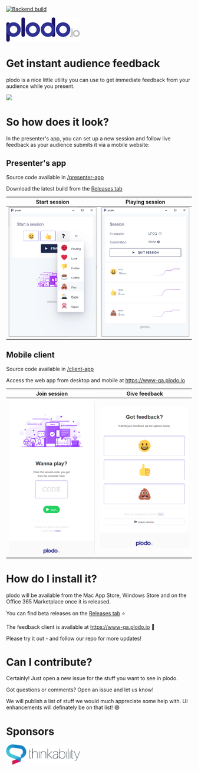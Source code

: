 [![Backend build](https://dev.azure.com/plodo/plodo.Backend/_apis/build/status/plodo.Backend-Build)](https://dev.azure.com/plodo/plodo.Backend/_build/latest?definitionId=2)

<img src="/artwork/logo/1x/plodo-logo.png?token=AAYFUMFNWQZKIHIM2KGH7ZS5UMLU4" width="200px" />

# Get instant audience feedback

plodo is a nice little utility you can use to get immediate feedback from your audience while you present.

<img src="/artwork/screenshots/demo-recording-2.gif" />

# So how does it look?
In the presenter's app, you can set up a new session and follow live feedback as your audience submits it via a mobile website:

## Presenter's app
Source code available in [/presenter-app](https://github.com/larsbaunwall/plodo/tree/master/presenter-app)

Download the latest build from the [Releases tab](https://github.com/larsbaunwall/plodo/releases)

Start session | Playing session
--- | --- |
<img src="/artwork/screenshots/start-session.png" /> | <img src="/artwork/screenshots/playing-session.png" />

## Mobile client
Source code available in [/client-app](https://github.com/larsbaunwall/plodo/tree/master/client-app)

Access the web app from desktop and mobile at https://www-qa.plodo.io

Join session | Give feedback
--- | --- |
<img src="/artwork/screenshots/mobile-join-session.png" /> | <img src="/artwork/screenshots/mobile-playing-session.png" />

# How do I install it?

plodo will be available from the Mac App Store, Windows Store and on the Office 365 Marketplace once it is released.

You can find beta releases on the [Releases tab](https://github.com/larsbaunwall/plodo/releases) :star:

The feedback client is available at https://www-qa.plodo.io :muscle:

Please try it out - and follow our repo for more updates!

# Can I contribute?

Certainly! Just open a new issue for the stuff you want to see in plodo.

Got questions or comments? Open an issue and let us know!

We will publish a list of stuff we would much appreciate some help with. UI enhancements will definately be on that list! :smile:

# Sponsors

<img src="/artwork/logo/thinkability-logo.png" width="200px" />
